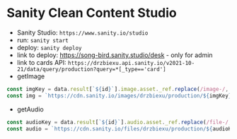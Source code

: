 # Sanity Clean Content Studio
- Sanity Studio: `https://www.sanity.io/studio`
- run: `sanity start`
- deploy: `sanity deploy`
- link to deploy: https://song-bird.sanity.studio/desk - only for admin
- link to cards API: `https://drzbiexu.api.sanity.io/v2021-10-21/data/query/production?query=*[_type=='card']`
- getImage
```js
const imgKey = data.result[`${id}`].image.asset._ref.replace(/image-/, '').replace(/-jpg/, '');
const img = `https://cdn.sanity.io/images/drzbiexu/production/${imgKey}.jpg`;
```
- getAudio
```js
const audioKey = data.result[`${id}`].audio.asset._ref.replace(/file-/, '').replace(/-mp3/, '');
const audio = `https://cdn.sanity.io/files/drzbiexu/production/${audioKey}.mp3`;
```
